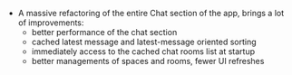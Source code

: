 - A massive refactoring of the entire Chat section of the app, brings a lot of improvements:
  - better performance of the chat section
  - cached latest message and latest-message oriented sorting
  - immediately access to the cached chat rooms list at startup
  - better managements of spaces and rooms, fewer UI refreshes
